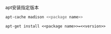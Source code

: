
apt安装指定版本

```sh
apt-cache madison <<package name>>
```

```
apt-get install <<package name>>=<<version>>
```









































